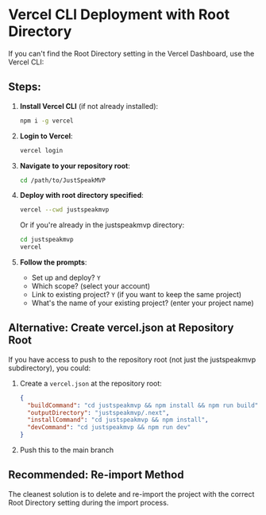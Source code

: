 # Vercel CLI Deployment with Root Directory

If you can't find the Root Directory setting in the Vercel Dashboard, use the Vercel CLI:

## Steps:

1. **Install Vercel CLI** (if not already installed):
   ```bash
   npm i -g vercel
   ```

2. **Login to Vercel**:
   ```bash
   vercel login
   ```

3. **Navigate to your repository root**:
   ```bash
   cd /path/to/JustSpeakMVP
   ```

4. **Deploy with root directory specified**:
   ```bash
   vercel --cwd justspeakmvp
   ```

   Or if you're already in the justspeakmvp directory:
   ```bash
   cd justspeakmvp
   vercel
   ```

5. **Follow the prompts**:
   - Set up and deploy? `Y`
   - Which scope? (select your account)
   - Link to existing project? `Y` (if you want to keep the same project)
   - What's the name of your existing project? (enter your project name)

## Alternative: Create vercel.json at Repository Root

If you have access to push to the repository root (not just the justspeakmvp subdirectory), you could:

1. Create a `vercel.json` at the repository root:
   ```json
   {
     "buildCommand": "cd justspeakmvp && npm install && npm run build",
     "outputDirectory": "justspeakmvp/.next",
     "installCommand": "cd justspeakmvp && npm install",
     "devCommand": "cd justspeakmvp && npm run dev"
   }
   ```

2. Push this to the main branch

## Recommended: Re-import Method

The cleanest solution is to delete and re-import the project with the correct Root Directory setting during the import process.